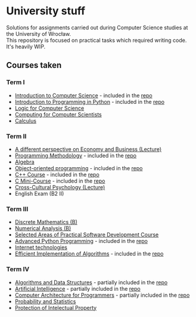 # University stuff

Solutions for assignments carried out during Computer Science studies at the University of Wrocław.  
This repository is focused on practical tasks which required writing code. It's heavily WIP.

## Courses taken

### Term I
- [Introduction to Computer Science](https://zapisy.ii.uni.wroc.pl/courses/wstep-do-informatyki-202021-zimowy) - included in the [repo](semestr%201/wdi)
- [Introduction to Programming in Python](https://zapisy.ii.uni.wroc.pl/courses/kurs-wstep-do-programowania-w-jezyku-python-202021-zimowy) - included in the [repo](semestr%201/python)
- [Logic for Computer Science](https://zapisy.ii.uni.wroc.pl/courses/logika-dla-informatykow-202021-zimowy)
- [Computing for Computer Scientists](https://zapisy.ii.uni.wroc.pl/courses/kurs-podstawowy-warsztat-informatyka-202021-zimowy)
- [Calculus](https://zapisy.ii.uni.wroc.pl/courses/analiza-matematyczna-202021-zimowy)

### Term II
- [A different perspective on Economy and Business (Lecture)](https://zapisy.ii.uni.wroc.pl/courses/o-ekonomii-i-gospodarce-inaczej-w-202021-letni)
- [Programming Methodology](https://zapisy.ii.uni.wroc.pl/courses/metody-programowania-202021-letni) - included in the [repo](semestr%202/metody)
- [Algebra](https://zapisy.ii.uni.wroc.pl/courses/algebra-202021-letni)
- [Object-oriented programming](https://zapisy.ii.uni.wroc.pl/courses/programowanie-obiektowe-202021-letni) - included in the [repo](semestr%202/obiekty)
- [C++ Course](https://zapisy.ii.uni.wroc.pl/courses/kurs-jezyka-c-202021-letni) - included in the [repo](semestr%202/cpp)
- [C Mini-Course](https://zapisy.ii.uni.wroc.pl/courses/minikurs-jezyka-c-202021-letni) - included in the [repo](semestr%202/c)
- [Cross-Cultural Psychology (Lecture)](https://zapisy.ii.uni.wroc.pl/courses/psychologia-miedzykulturowa-w-202021-letni)
- English Exam (B2 II)

### Term III
- [Discrete Mathematics (B)](https://zapisy.ii.uni.wroc.pl/courses/matematyka-dyskretna-l-202122-zimowy)
- [Numerical Analysis (B)](https://zapisy.ii.uni.wroc.pl/courses/analiza-numeryczna-l-202122-zimowy)
- [Selected Areas of Practical Software Development Course](https://zapisy.ii.uni.wroc.pl/courses/wybrane-elementy-praktyki-projektowania-oprogramowania-202122-zimowy)
- [Advanced Python Programming](https://zapisy.ii.uni.wroc.pl/courses/kurs-rozszerzony-jezyka-python-202122-zimowy) - included in the [repo](semestr%203/python)
- [Internet technologies](https://zapisy.ii.uni.wroc.pl/courses/kurs-www-202122-zimowy)
- [Efficient Implementation of Algorithms](https://zapisy.ii.uni.wroc.pl/courses/metody-implementacji-algorytmow-202122-zimowy) - included in the [repo](semestr%203/mia)

### Term IV
- [Algorithms and Data Structures](https://zapisy.ii.uni.wroc.pl/courses/algorytmy-i-struktury-danych-l-202122-letni) - partially included in the [repo](semestr%204/aisd)
- [Artificial Intelligence](https://zapisy.ii.uni.wroc.pl/courses/sztuczna-inteligencja-202122-letni) - partially included in the [repo](semestr%204/si)
- [Computer Architecture for Programmers](https://zapisy.ii.uni.wroc.pl/courses/architektury-systemow-komputerowych-202122-letni) - partially included in the [repo](semestr%204/ask)
- [Probability and Statistics](https://zapisy.ii.uni.wroc.pl/courses/rachunek-prawdopodobienstwa-i-statystyka-202122-letni)
- [Protection of Intelectual Property](https://zapisy.ii.uni.wroc.pl/courses/ochrona-wasnosci-intelektualnej-202122-letni)